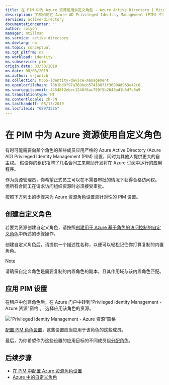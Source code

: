 ```yaml
---
title: 在 PIM 中为 Azure 资源使用自定义角色 - Azure Active Directory | Microsoft Docs
description: 了解如何在 Azure AD Privileged Identity Management (PIM) 中为 Azure 资源使用自定义角色。
services: active-directory
documentationcenter: ''
author: rolyon
manager: mtillman
ms.service: active-directory
ms.devlang: na
ms.topic: conceptual
ms.tgt_pltfrm: na
ms.workload: identity
ms.subservice: pim
origin.date: 03/30/2018
ms.date: 08/08/2019
ms.author: v-junlch
ms.collection: M365-identity-device-management
ms.openlocfilehash: 78b1bd9f97a769beb574108f1f30904d963e42c0
ms.sourcegitcommit: 44548f2ebec1246f6ac799f5b2640ad1b5d7c8a9
ms.translationtype: HT
ms.contentlocale: zh-CN
ms.lasthandoff: 08/13/2019
ms.locfileid: "68973525"
---
```

# <a name="use-custom-roles-for-azure-resources-in-pim"></a>在 PIM 中为 Azure 资源使用自定义角色

有时可能需要向某个角色的某些成员应用严格的 Azure Active Directory (Azure AD) Privileged Identity Management (PIM) 设置，同时为其他人提供更大的自主权。 假设你的组织招聘了几名合同工来帮助开发将在 Azure 订阅中运行的应用程序。

作为资源管理员，你希望正式员工可以在不需要审批的情况下获得合格访问权。 但所有合同工在请求访问组织资源时必须接受审批。

按照下方列出的步骤来为 Azure 资源角色设置具针对性的 PIM 设置。

## <a name="create-the-custom-role"></a>创建自定义角色

若要为资源创建自定义角色，请按照[创建用于 Azure 基于角色的访问控制的自定义角色](../role-based-access-control-custom-roles.md)中所述的步骤操作。

创建自定义角色后，请提供一个描述性名称，以便可以轻松记住你打算复制的内置角色。

> [!NOTE]
> 请确保自定义角色是需要复制的内置角色的副本，且其作用域与该内置角色匹配。

## <a name="apply-pim-settings"></a>应用 PIM 设置

在租户中创建角色后，在 Azure 门户中转到“Privileged Identity Management - Azure 资源”窗格  。 选择应用该角色的资源。

![“Privileged Identity Management - Azure 资源”窗格](./media/pim-resource-roles-custom-role-policy/aadpim-manage-azure-resource-some-there.png)

[配置 PIM 角色设置](pim-resource-roles-configure-role-settings.md)，这些设置应当应用于该角色的这些成员。

最后，为你希望作为这些设置的应用目标的不同成员组[分配角色](pim-resource-roles-assign-roles.md)。

## <a name="next-steps"></a>后续步骤

- [在 PIM 中配置 Azure 资源角色设置](pim-resource-roles-configure-role-settings.md)
- [Azure 中的自定义角色](../../role-based-access-control/custom-roles.md)

